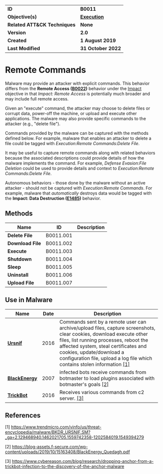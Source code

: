 <table>
<tr>
<td><b>ID</b></td>
<td><b>B0011</b></td>
</tr>
<tr>
<td><b>Objective(s)</b></td>
<td><b><a href="../execution">Execution</a></b></td>
</tr>
<tr>
<td><b>Related ATT&CK Techniques</b></td>
<td><b>None</b></td>
</tr>
<tr>
<td><b>Version</b></td>
<td><b>2.0</b></td>
</tr>
<tr>
<td><b>Created</b></td>
<td><b>1 August 2019</b></td>
</tr>
<tr>
<td><b>Last Modified</b></td>
<td><b>31 October 2022</b></td>
</tr>
</table>


# Remote Commands

Malware may provide an attacker with explicit commands. This behavior differs from the **Remote Access ([B0022](../impact/remote-access.md))** behavior under the [Impact](../impact) objective in that *Impact: Remote Access* is potentially much broader and may include full remote access.

Given an "execute" command, the attacker may choose to delete files or corrupt data, power-off the machine, or upload and execute other applications. The malware may also provide specific commands to the attacker (e.g., "delete file"). 

Commands provided by the malware can be captured with the methods defined below. For example, malware that enables an attacker to delete a file could be tagged with *Execution:Remote Commands:Delete File*.

It may be useful to capture remote commands along with related behaviors because the associated descriptions could provide details of how the malware implements the command. For example, *Defense Evasion:File Deletion* could be used to provide details and context to *Execution:Remote Commands:Delete File*.

Autonomous behaviors - those done by the malware without an active attacker - should not be captured with *Execution:Remote Commands*. For example, malware that *automatically* destroys data would be tagged with the **Impact: Data Destruction ([E1485](../impact/data-destruction.md))** behavior.

## Methods

|Name|ID|Description|
|---|---|---|
|**Delete File**|B0011.001||
|**Download File**|B0011.002||
|**Execute**|B0011.003||
|**Shutdown**|B0011.004||
|**Sleep**|B0011.005||
|**Uninstall**|B0011.006||
|**Upload File**|B0011.007||


## Use in Malware

|Name|Date|Description|
|---|---|---|
|[**Ursnif**](../xample-malware/ursnif.md)|2016|Commands sent by a remote user can archive/upload files, capture screenshots, clear cookies, download execute other files, list running processes, reboot the affected system, steal certificates and cookies, update/download a configuration file, upload a log file which contains stolen information  [[1]](#1)|
|[**BlackEnergy**](../xample-malware/blackenergy.md)|2007|infected bots receive commands from botmaster to load plugins associated with botmaster's goals [[2]](#2)|
|[**TrickBot**](../xample-malware/trickbot.md)|2016|Receives various commands from c2 server.  [[3]](#3)|

## References

<a name="1">[1]</a> https://www.trendmicro.com/vinfo/us/threat-encyclopedia/malware/BKDR_URSNIF.SM?_ga=2.129468940.1462021705.1559742358-1202584019.1549394279

<a name="2">[2]</a> https://blog-assets.f-secure.com/wp-content/uploads/2019/10/15163408/BlackEnergy_Quedagh.pdf

<a name="3">[3]</a> https://www.cybereason.com/blog/research/dropping-anchor-from-a-trickbot-infection-to-the-discovery-of-the-anchor-malware
